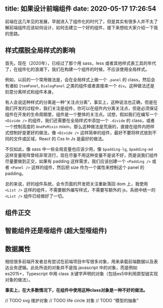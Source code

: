 title: 如果设计前端组件
date: 2020-05-17 17:26:54
---

前端在这几年见的发展，早就进入了组件化的时代了，但是其实有很多人并不太了解前端组件应该如何设计，如何去建立一个好的组件，接下来想给大家介绍一下我的思路。

## 样式摆脱全局样式的影响
首先，现在（2020年），已经过了那个用 sass，less 或者其他样式表工具的年代了，在组件化的浪潮下，我们在构建一个组件的时候，不应该使用全局样式。

例如，以前的一个常用做法是，会在全局样式上做一个 `.panel` 的 class，然后会有诸如 `ItemPanel`, `DialogPanel` 之类的组件或者直接来一个 `div`。这种做法还是刻意分离样式和组件本身。

有人会说这种样式的分离是一种“关注点分离”，事实上，这种说法也正确，但是在我们开发的过程中，我们关注是组件，你可以在组件内分离关注点，但是必须保证组件在开发的生命周期里，组件是一个整体的关注点。试想，假如我们在编写一个 `<Divide />` 的组件，我们还需要在全局样式中添加一个 `.divide` 的 class，或者一个控制高度的 `OnePxMixin` mixin，那么这种做法是荒唐的，直接在组件内把样式控制好是更好的做法，像 `<Divide />` 这样简单的组件，最好不要将样式放到不同的文件或区域，React 的 Css In Js 是最好的做法。

不仅如此，像 sass 中一些全局变量也应该少用，像 `$padding-lg`, `$padding-md` 这样变量矩阵曾经非常流行，现在尽量不用这种变量不是说不好，而是说我们组件尽量要做到正交，如果有 padding 这样需求，我们应该创建一个 `<Padding />` 或者 `<Panel />` 这样的组件，然后把 size 作为一个属性来控制这个 panel 的 padding。

总的来说，好的组件系统，会令页面的开发把关注重新落回 dom 上，我使用 `<List />` 这样的组件，不需要额外编写样式，不需要写额外的 js，系统中统一的 `<List />` 组件已经做好了一切。

## 组件正交

## 智能组件还是哑组件 (超大型哑组件)

## 数据属性
相信很多前端开发者总有尝试在前端项目中写很多对象，用来承载前端数据以及表达业务逻辑。此处所说的对象并不是指 javascript 中的对象，而是例如 es2015+，Typescript 中用 class 关键字声明的对象（包括es5中利用原型链实现对象的做法）。


**事实上，在大多数情况下，在组件中使用这种class对象是一种不好的做法。**

// TODO svg 维护对象
// TODO life circle 对象
// TODO “模型的抽象”
